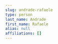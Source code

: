 ```yaml
---
slug: andrade-rafaele
type: person
last_name: Andrade
first_name: Rafaele
alias: null
affiliations: []
---
```


